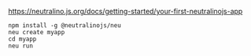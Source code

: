 https://neutralino.js.org/docs/getting-started/your-first-neutralinojs-app

```
npm install -g @neutralinojs/neu
neu create myapp
cd myapp
neu run
```
